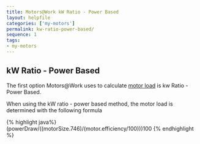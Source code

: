 ```yaml
---
title: Motors@Work kW Ratio - Power Based
layout: helpfile
categories: ['my-motors']
permalink: kw-ratio-power-based/
sequence: 1
tags:
- my-motors
---
```

## kW Ratio - Power Based

The first option Motors@Work uses to calculate [motor load](/motor-load) is kw Ratio - Power Based.

When using the kW ratio - power based method, the motor load is determined with the following
formula

{% highlight java%}
(powerDraw/((motorSize.746)/(motor.efficiency/100)))100
{% endhighlight %}
